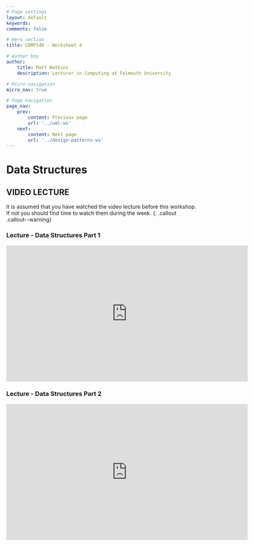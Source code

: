 ```yaml
---
# Page settings
layout: default
keywords:
comments: false

# Hero section
title: COMP140 - Worksheet 4

# Author box
author:
    title: Matt Watkins
    description: Lecturer in Computing at Falmouth University

# Micro navigation
micro_nav: true

# Page navigation
page_nav:
    prev:
        content: Previous page
        url: '../uml-ws'
    next:
        content: Next page
        url: '../design-patterns-ws'
---
```


# Data Structures

## VIDEO LECTURE

It is assumed that you have watched the video lecture before this workshop. If not you should find time to watch them during the week.
{: .callout .callout--warning}

### Lecture - Data Structures Part 1
<iframe width="640" height="360" src="https://web.microsoftstream.com/embed/video/8f8786c7-82bb-4d21-a5d8-17c7088c0fcc?autoplay=false&showinfo=true" allowfullscreen style="border:none;"></iframe>

### Lecture - Data Structures Part 2
<iframe width="640" height="360" src="https://web.microsoftstream.com/embed/video/620d8fc4-9ce0-41d9-83f0-35ee903040dc?autoplay=false&showinfo=true" allowfullscreen style="border:none;"></iframe>

